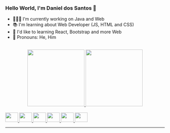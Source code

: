 ### Hello World, I'm Daniel dos Santos 👋

<!--
**dsgsantos1/dsgsantos1** is a ✨ _special_ ✨ repository because its `README.md` (this file) appears on your GitHub profile.

Here are some ideas to get you started:

- 🔭 I’m currently working on ...
- 🌱 I’m currently learning ...
- 👯 I’m looking to collaborate on ...
- 🤔 I’m looking for help with ...
- 💬 Ask me about ...
- 📫 How to reach me: ...
- 😄 Pronouns: ...
- ⚡ Fun fact: ...
-->
- 👨🏿‍💻 I’m currently working on Java and Web
- 📚 I'm learning about Web Developer (JS, HTML and CSS)
- 🔭 I'd like to learning React, Bootstrap and more Web
- 🐣 Pronouns: He, Him 

<br>

<div align="center">
  <a href="https://github.com/dsgsantos1">
  <img height="180em" src="https://github-readme-stats.vercel.app/api?username=dsgsantos1&show_icons=true&theme=dracula&include_all_commits=true&count_private=true"/>
  <img height="180em" src="https://github-readme-stats.vercel.app/api/top-langs/?username=dsgsantos1&layout=compact&langs_count=7&theme=dracula"/>
</div>
 
<br>
  
<div align = "inline_block">
<img height="30" width="40"  src="https://cdn.jsdelivr.net/gh/devicons/devicon/icons/java/java-original.svg" /> 
<img height="30" width="40" src="https://cdn.jsdelivr.net/gh/devicons/devicon/icons/html5/html5-original.svg" />
<img height="30" width="40" src="https://cdn.jsdelivr.net/gh/devicons/devicon/icons/css3/css3-original.svg" />
<img height="30" width="40" src="https://cdn.jsdelivr.net/gh/devicons/devicon/icons/spring/spring-plain.svg" />
<img height="30" width="40" src="https://cdn.jsdelivr.net/gh/devicons/devicon/icons/javascript/javascript-original.svg" />
<img height="30" width="40" src="https://cdn.jsdelivr.net/gh/devicons/devicon/icons/php/php-original.svg" />
</div>
  
<hr>
  
